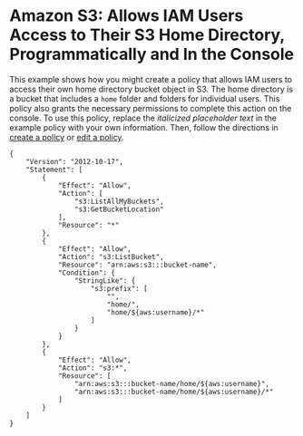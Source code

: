 # Amazon S3: Allows IAM Users Access to Their S3 Home Directory, Programmatically and In the Console<a name="reference_policies_examples_s3_home-directory-console"></a>

This example shows how you might create a policy that allows IAM users to access their own home directory bucket object in S3\. The home directory is a bucket that includes a `home` folder and folders for individual users\. This policy also grants the necessary permissions to complete this action on the console\. To use this policy, replace the *italicized placeholder text* in the example policy with your own information\. Then, follow the directions in [create a policy](access_policies_create.md) or [edit a policy](access_policies_manage-edit.md)\.

```
{
    "Version": "2012-10-17",
    "Statement": [
        {
            "Effect": "Allow",
            "Action": [
                "s3:ListAllMyBuckets",
                "s3:GetBucketLocation"
            ],
            "Resource": "*"
        },
        {
            "Effect": "Allow",
            "Action": "s3:ListBucket",
            "Resource": "arn:aws:s3:::bucket-name",
            "Condition": {
                "StringLike": {
                    "s3:prefix": [
                        "",
                        "home/",
                        "home/${aws:username}/*"
                    ]
                }
            }
        },
        {
            "Effect": "Allow",
            "Action": "s3:*",
            "Resource": [
                "arn:aws:s3:::bucket-name/home/${aws:username}",
                "arn:aws:s3:::bucket-name/home/${aws:username}/*"
            ]
        }
    ]
}
```